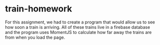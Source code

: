 # train-homework
For this assignment, we had to create a program that would allow us to see how soon a train is arriving. All of these trains live in a firebase database and the program uses MomentJS to calculate how far away the trains are from when you load the page. 
